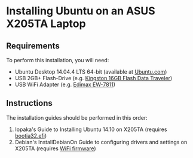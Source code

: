 # Installing Ubuntu on an ASUS X205TA Laptop

Requirements
---
To perform this installation, you will need:
* Ubuntu Desktop 14.04.4 LTS 64-bit (available at [Ubuntu.com](http://www.ubuntu.com/download/desktop))
* USB 2GB+ Flash-Drive (e.g. [Kingston 16GB Flash Data Traveler](http://www.amazon.com/gp/product/B00DYQYITG/ref=as_li_tl?ie=UTF8&camp=1789&creative=9325&creativeASIN=B00DYQYITG&linkCode=as2&tag=robotghost-20&linkId=ZU36IO36O5OUE74Q))
* USB WiFi Adapter (e.g. [Edimax EW-7811](https://www.amazon.com/gp/product/B003MTTJOY/ref=as_li_tl?ie=UTF8&camp=1789&creative=9325&creativeASIN=B003MTTJOY&linkCode=as2&tag=robotghost-20&linkId=CKPKJTS4YLMEVXOJ))

Instructions
---
The installation guides should be performed in this order:

1. Iopaka's Guide to Installing Ubuntu 14.10 on X205TA (requires [bootia32.efi](https://github.com/RobotGhost/ubuntu-x205ta/blob/master/files/bootia32.efi))
2. Debian's InstallDebianOn Guide to configuring drivers and settings on X205TA (requires [WiFi firmware](https://github.com/RobotGhost/ubuntu-x205ta/blob/master/files/wlan-master-bcmdhd-firmware-bcm43341.tar.gz))
